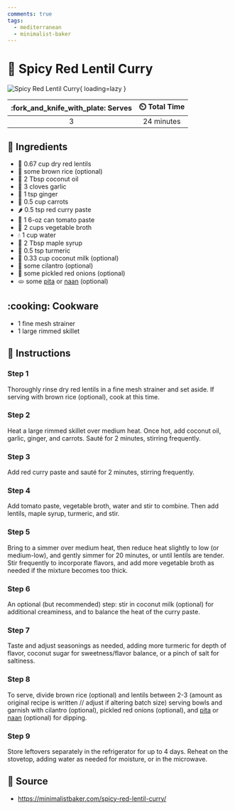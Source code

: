 ```yaml
---
comments: true
tags:
  - mediterranean
  - minimalist-baker
---
```

# :curry: Spicy Red Lentil Curry

![Spicy Red Lentil Curry][1]{ loading=lazy }

| :fork_and_knife_with_plate: Serves | :timer_clock: Total Time |
|:----------------------------------:|:-----------------------: |
| 3 | 24 minutes |

## :salt: Ingredients

- :curry: 0.67 cup dry red lentils
- :rice: some brown rice (optional)
- :coconut: 2 Tbsp coconut oil
- :garlic: 3 cloves garlic
- :sweet_potato: 1 tsp ginger
- :carrot: 0.5 cup carrots
- :hot_pepper: 0.5 tsp red curry paste
- :tomato: 1 6-oz can tomato paste
- :stew: 2 cups vegetable broth
- :droplet: 1 cup water
- :maple_leaf: 2 Tbsp maple syrup
- :herb: 0.5 tsp turmeric
- :coconut: 0.33 cup coconut milk (optional)
- :herb: some cilantro (optional)
- :onion: some pickled red onions (optional)
- :flatbread: some [pita][2] or [naan][3] (optional)

## :cooking: Cookware

- 1 fine mesh strainer
- 1 large rimmed skillet

## :pencil: Instructions

### Step 1

Thoroughly rinse dry red lentils in a fine mesh strainer and set aside. If serving with brown rice (optional), cook at
this time.

### Step 2

Heat a large rimmed skillet over medium heat. Once hot, add coconut oil, garlic, ginger, and carrots. Sauté for 2
minutes, stirring frequently.

### Step 3

Add red curry paste and sauté for 2 minutes, stirring frequently.

### Step 4

Add tomato paste, vegetable broth, water and stir to combine. Then add lentils, maple syrup, turmeric, and stir.

### Step 5

Bring to a simmer over medium heat, then reduce heat slightly to low (or medium-low), and gently simmer for 20 minutes,
or until lentils are tender. Stir frequently to incorporate flavors, and add more vegetable broth as needed if the
mixture becomes too thick.

### Step 6

An optional (but recommended) step: stir in coconut milk (optional) for additional creaminess, and to balance the heat
of the curry paste.

### Step 7

Taste and adjust seasonings as needed, adding more turmeric for depth of flavor, coconut sugar for sweetness/flavor
balance, or a pinch of salt for saltiness.

### Step 8

To serve, divide brown rice (optional) and lentils between 2-3 (amount as original recipe is written // adjust if
altering batch size) serving bowls and garnish with cilantro (optional), pickled red onions (optional), and [pita][2]
or [naan][3] (optional) for dipping.

### Step 9

Store leftovers separately in the refrigerator for up to 4 days. Reheat on the stovetop, adding water as needed for
moisture, or in the microwave.

## :link: Source

- <https://minimalistbaker.com/spicy-red-lentil-curry/>

[1]: <../assets/images/spicy-red-lentil-curry.jpg>
[2]: <../breads/pita.md>
[3]: <../breads/naan.md>
